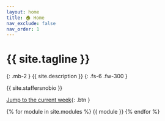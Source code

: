 ```yaml
---
layout: home
title: 🏠 Home
nav_exclude: false
nav_order: 1
---
```


# {{ site.tagline }}
{: .mb-2 }
{{ site.description }}
{: .fs-6 .fw-300 }

{{ site.staffersnobio }}

<!-- Lecture and discussion recordings can be found at [podcast.ucsd.edu](https://podcast.ucsd.edu). -->

[Jump to the current week](#week-6){: .btn }

{% for module in site.modules %}
{{ module }}
{% endfor %}
